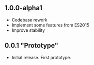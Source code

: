 ## 1.0.0-alpha1
* Codebase rework
* Implement some features from ES2015
* Improve stability

## 0.0.1 "Prototype"
* Initial release. First prototype.